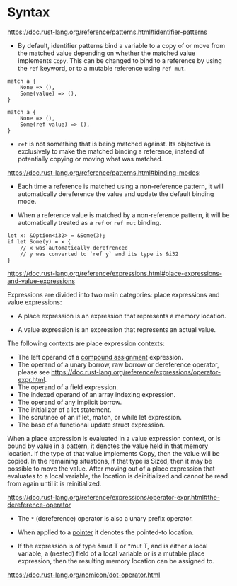 # Syntax

<https://doc.rust-lang.org/reference/patterns.html#identifier-patterns>

* By default, identifier patterns bind a variable to a copy of or move from the
  matched value depending on whether the matched value implements `Copy`. This
  can be changed to bind to a reference by using the `ref` keyword, or to a
  mutable reference using `ref mut`.

```
match a {
    None => (),
    Some(value) => (),
}

match a {
    None => (),
    Some(ref value) => (),
}
```

* `ref` is not something that is being matched against. Its objective is
  exclusively to make the matched binding a reference, instead of potentially
  copying or moving what was matched.


<https://doc.rust-lang.org/reference/patterns.html#binding-modes>:

* Each time a reference is matched using a non-reference pattern, it will
  automatically dereference the value and update the default binding mode.

* When a reference value is matched by a non-reference pattern, it will be
  automatically treated as a `ref` or `ref mut` binding. 

```
let x: &Option<i32> = &Some(3);
if let Some(y) = x {
    // x was automatically derefrenced
    // y was converted to `ref y` and its type is &i32
}
```

<https://doc.rust-lang.org/reference/expressions.html#place-expressions-and-value-expressions>

Expressions are divided into two main categories: place expressions and value expressions:

* A place expression is an expression that represents a memory location.

* A value expression is an expression that represents an actual value.

The following contexts are place expression contexts:

  - The left operand of a [compound assignment](https://doc.rust-lang.org/reference/expressions/operator-expr.html#compound-assignment-expressions) expression.
  - The operand of a unary borrow, raw borrow or dereference operator, please see <https://doc.rust-lang.org/reference/expressions/operator-expr.html>.
  - The operand of a field expression.
  - The indexed operand of an array indexing expression.
  - The operand of any implicit borrow.
  - The initializer of a let statement.
  - The scrutinee of an if let, match, or while let expression.
  - The base of a functional update struct expression.

When a place expression is evaluated in a value expression context, or is bound
by value in a pattern, it denotes the value held in that memory location. If the
type of that value implements Copy, then the value will be copied. In the
remaining situations, if that type is Sized, then it may be possible to move the
value. After moving out of a place expression that evaluates to a local
variable, the location is deinitialized and cannot be read from again until it
is reinitialized.

<https://doc.rust-lang.org/reference/expressions/operator-expr.html#the-dereference-operator>

* The `*` (dereference) operator is also a unary prefix operator.

* When applied to a [pointer](https://doc.rust-lang.org/reference/types/pointer.html) it denotes the pointed-to location.

* If the expression is of type &mut T or *mut T, and is either a local variable, a (nested) field of a local variable or is a mutable place expression, then the resulting memory location can be assigned to.

<https://doc.rust-lang.org/nomicon/dot-operator.html>

